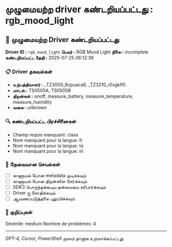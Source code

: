 # முழுமையற்ற driver கண்டறியப்பட்டது : rgb_mood_light

## 🚨 முழுமையற்ற Driver கண்டறியப்பட்டது

**Driver ID :** `rgb_mood_light`
**பெயர் :** RGB Mood Light
**நிலை :** incomplete
**கண்டறியப்பட்ட தேதி :** 2025-07-25 06:12:36

### 📋 Driver தகவல்கள்
- **உற்பத்தியாளர் :** _TZ3000_9cpuaca6, _TZ3210_r0xgkft5
- **மாடல் :** TS0505A, TS0505B
- **திறன்கள் :** onoff, measure_battery, measure_temperature, measure_humidity
- **வகை :** unknown

### 🔍 கண்டறியப்பட்ட பிரச்சினைகள்
- Champ requis manquant: class
- Nom manquant pour la langue: fr
- Nom manquant pour la langue: ta
- Nom manquant pour la langue: nl

### 🎯 தேவையான செயல்கள்
- [ ] காணாமல் போன metadata முடிக்கவும்
- [ ] காணாமல் போன திறன்களை சேர்க்கவும்
- [ ] SDK3 பொருந்தக்கூடிய தன்மையை சரிபார்க்கவும்
- [ ] Driver ஐ சோதிக்கவும்
- [ ] ஆவணப்படுத்தலை புதுப்பிக்கவும்

### 📝 குறிப்புகள்
Sévérité: medium
Nombre de problèmes: 4

---
*GPT-4, Cursor, PowerShell மூலம் தானாக உருவாக்கப்பட்டது*

